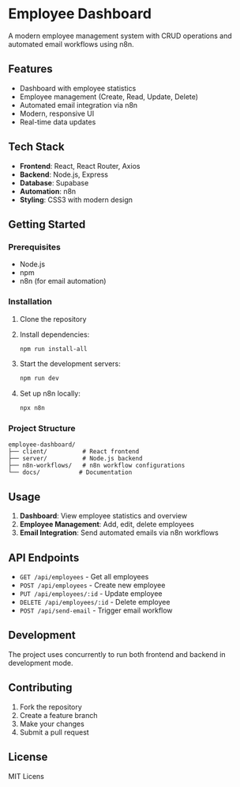 # Employee Dashboard

A modern employee management system with CRUD operations and automated email workflows using n8n.

## Features

- Dashboard with employee statistics
- Employee management (Create, Read, Update, Delete)
- Automated email integration via n8n
- Modern, responsive UI
- Real-time data updates

## Tech Stack

- **Frontend**: React, React Router, Axios
- **Backend**: Node.js, Express
- **Database**: Supabase
- **Automation**: n8n
- **Styling**: CSS3 with modern design

## Getting Started

### Prerequisites

- Node.js
- npm
- n8n (for email automation)

### Installation

1. Clone the repository
2. Install dependencies:
   ```bash
   npm run install-all
   ```

3. Start the development servers:
   ```bash
   npm run dev
   ```

4. Set up n8n locally:
   ```bash
   npx n8n
   ```

### Project Structure

```
employee-dashboard/
├── client/          # React frontend
├── server/          # Node.js backend
├── n8n-workflows/   # n8n workflow configurations
└── docs/           # Documentation
```

## Usage

1. **Dashboard**: View employee statistics and overview
2. **Employee Management**: Add, edit, delete employees
3. **Email Integration**: Send automated emails via n8n workflows

## API Endpoints

- `GET /api/employees` - Get all employees
- `POST /api/employees` - Create new employee
- `PUT /api/employees/:id` - Update employee
- `DELETE /api/employees/:id` - Delete employee
- `POST /api/send-email` - Trigger email workflow

## Development

The project uses concurrently to run both frontend and backend in development mode.

## Contributing

1. Fork the repository
2. Create a feature branch
3. Make your changes
4. Submit a pull request

## License

MIT Licens

